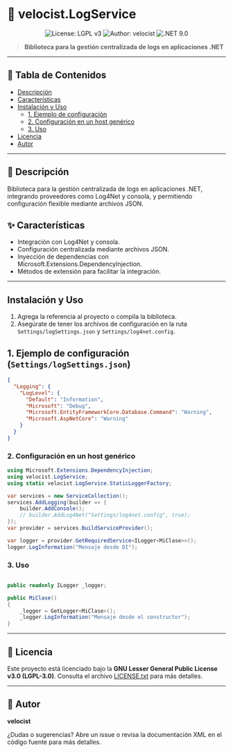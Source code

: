 # 🚀 velocist.LogService
<p align="center">
  <img src="https://img.shields.io/badge/License-LGPL%20v3-blue.svg" alt="License: LGPL v3">
  <img src="https://img.shields.io/badge/Author-velocist-green.svg" alt="Author: velocist">
  <img src="https://img.shields.io/badge/.NET-9.0-blueviolet" alt=".NET 9.0">
</p>

> **Biblioteca para la gestión centralizada de logs en aplicaciones .NET**
---

## 📑 Tabla de Contenidos
- [Descripción](#descripcion)
- [Características](#caracteristicas)
- [Instalación y Uso](#instalacion-y-uso) 
  - [1. Ejemplo de configuración](#1)
  - [2. Configuración en un host genérico](#2)
  - [3. Uso](#3)
- [Licencia](#licencia)
- [Autor](#autor)

---

## 📝 Descripción<a name="descripcion"></a>

Biblioteca para la gestión centralizada de logs en aplicaciones .NET, integrando proveedores como Log4Net y consola, y permitiendo configuración flexible mediante archivos JSON.

## ✨ Características<a name="caracteristicas"></a>
- Integración con Log4Net y consola.
- Configuración centralizada mediante archivos JSON.
- Inyección de dependencias con Microsoft.Extensions.DependencyInjection.
- Métodos de extensión para facilitar la integración.

---

## Instalación y Uso<a name="instalacion-y-uso"></a>

1. Agrega la referencia al proyecto o compila la biblioteca.
2. Asegúrate de tener los archivos de configuración en la ruta `Settings/logSettings.json` y `Settings/log4net.config`.

## 1. Ejemplo de configuración (`Settings/logSettings.json`)<a name="1"></a>
```json
{
  "Logging": {
    "LogLevel": {
      "Default": "Information",
      "Microsoft": "Debug",
      "Microsoft.EntityFrameworkCore.Database.Command": "Warning",
      "Microsoft.AspNetCore": "Warning"
    }
  }
}
```

### 2. Configuración en un host genérico<a name="2"></a>
```csharp
using Microsoft.Extensions.DependencyInjection;
using velocist.LogService;
using static velocist.LogService.StaticLoggerFactory;

var services = new ServiceCollection();
services.AddLogging(builder => {
    builder.AddConsole();
    // builder.AddLog4Net("Settings/log4net.config", true);
});
var provider = services.BuildServiceProvider();

var logger = provider.GetRequiredService<ILogger<MiClase>>();
logger.LogInformation("Mensaje desde DI");

```

### 3. Uso <a name="3"></a>
```csharp

public readonly ILogger _logger;

public MiClase()
{
    _logger = GetLogger<MiClase>();
    _logger.LogInformation("Mensaje desde el constructor");
}

```

---


## 📝 Licencia<a name="licencia"></a>

Este proyecto está licenciado bajo la **GNU Lesser General Public License v3.0 (LGPL-3.0)**. Consulta el archivo [LICENSE.txt](./LICENSE.txt) para más detalles.

---

## 👤 Autor<a name="autor"></a>

**velocist**

¿Dudas o sugerencias? Abre un issue o revisa la documentación XML en el código fuente para más detalles.